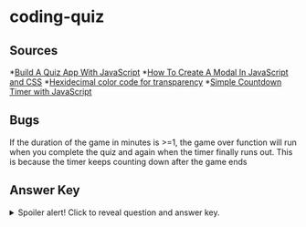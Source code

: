 # coding-quiz

## Sources
*[Build A Quiz App With JavaScript](https://www.youtube.com/watch?v=riDzcEQbX6k)
*[How To Create A Modal In JavaScript and CSS](https://www.youtube.com/watch?v=KjQ8uvAt9kQ)
*[Hexidecimal color code for transparency](https://gist.github.com/lopspower/03fb1cc0ac9f32ef38f4)
*[Simple Countdown Timer with JavaScript](https://www.youtube.com/watch?v=x7WJEmxNlEs)


## Bugs
If the duration of the game in minutes is >=1, the game over function will run when you complete the quiz and again when the timer finally runs out. This is because the timer keeps counting down after the game ends

## Answer Key
<details>
  <summary>Spoiler alert! Click to reveal question and answer key.</summary>
  
  Title: Coding Quiz Challenge
  Description: Try to answer the following code-related questions within the time limit. Note: incorrect answers will take 10 seconds off the clock!

  (start quiz button)

  1. Commonly used data types DO NOT include:
     * strings
     * booleans
     * __alerts (correct)__
     * numbers
  2. The condition in an if/else statement is enclosed within:
     * quotes
     * curly brackets
     * __parentheses (correct)__
     * square brackets
  3. Arrays in JavaScript can be used to store:
     * numbers and strings
     * other arrays
     * booleans
     * __all of the above (correct)__
  4. String values must be enclosed within ______ when being assigned to variables.
     * commas
     * curly brackets
     * __quotes (correct)__
     *  parentheses
  5. A very useful tool used during development and debugging for printing content to the debugger is:
     * JavaScript
     * terminal / bash
     * for loops
     * __console.log (correct)__
</details>